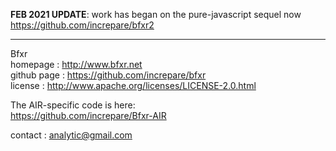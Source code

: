 **FEB 2021 UPDATE**: work has began on the pure-javascript sequel now   
https://github.com/increpare/bfxr2

---

Bfxr  
homepage : http://www.bfxr.net  
github page : https://github.com/increpare/bfxr  
license : http://www.apache.org/licenses/LICENSE-2.0.html  
  
The AIR-specific code is here:  
https://github.com/increpare/Bfxr-AIR   
  
contact : analytic@gmail.com  

